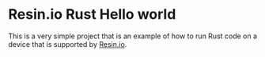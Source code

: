 # Resin.io Rust Hello world

This is a very simple project that is an example of how to run Rust code on a device that is supported by [Resin.io](http://resin.io).